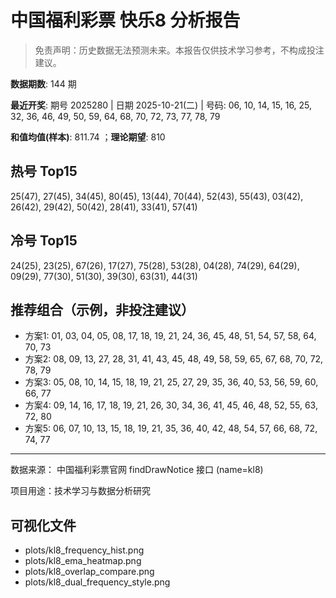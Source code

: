 # 中国福利彩票 快乐8 分析报告

> 免责声明：历史数据无法预测未来。本报告仅供技术学习参考，不构成投注建议。


**数据期数**: 144 期

**最近开奖**: 期号 2025280 | 日期 2025-10-21(二) | 号码: 06, 10, 14, 15, 16, 25, 32, 36, 46, 49, 50, 59, 64, 68, 70, 72, 73, 77, 78, 79

**和值均值(样本)**: 811.74 ；**理论期望**: 810


## 热号 Top15

25(47), 27(45), 34(45), 80(45), 13(44), 70(44), 52(43), 55(43), 03(42), 26(42), 29(42), 50(42), 28(41), 33(41), 57(41)


## 冷号 Top15

24(25), 23(25), 67(26), 17(27), 75(28), 53(28), 04(28), 74(29), 64(29), 09(29), 77(30), 51(30), 39(30), 63(31), 44(31)


## 推荐组合（示例，非投注建议）

- 方案1: 01, 03, 04, 05, 08, 17, 18, 19, 21, 24, 36, 45, 48, 51, 54, 57, 58, 64, 70, 73
- 方案2: 08, 09, 13, 27, 28, 31, 41, 43, 45, 48, 49, 58, 59, 65, 67, 68, 70, 72, 78, 79
- 方案3: 05, 08, 10, 14, 15, 18, 19, 21, 25, 27, 29, 35, 36, 40, 53, 56, 59, 60, 66, 77
- 方案4: 09, 14, 16, 17, 18, 19, 21, 26, 30, 34, 36, 41, 45, 46, 48, 52, 55, 63, 72, 80
- 方案5: 06, 07, 10, 13, 15, 18, 19, 21, 35, 36, 40, 42, 48, 54, 57, 66, 68, 72, 74, 77

---

数据来源： 中国福利彩票官网 findDrawNotice 接口 (name=kl8)

项目用途：技术学习与数据分析研究


## 可视化文件

- plots/kl8_frequency_hist.png
- plots/kl8_ema_heatmap.png
- plots/kl8_overlap_compare.png
- plots/kl8_dual_frequency_style.png